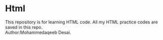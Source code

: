 # Html
This repository is for learning HTML code. All my HTML practice codes are saved in this repo.
<br>
Author:Mohammedaqeeb Desai.
